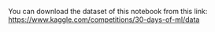 
You can download the dataset of this notebook from this
link: https://www.kaggle.com/competitions/30-days-of-ml/data
